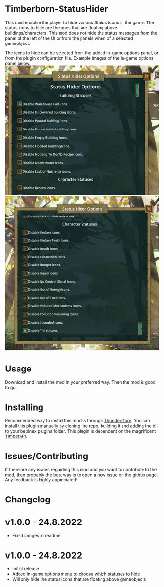 # Timberborn-StatusHider
This mod enablse the player to hide various Status icons in the game. The status icons to hide are the ones that are floating above buildings/characters.
This mod does not hide the status messages from the panel of the left of the UI or from the panels when of a selected gameobject.

The icons to hide can be selected from the added in-game options panel, or from the plugin configuration file. Example images of the 
in-game options panel below.
![Menu1](https://raw.githubusercontent.com/hytonhan/Timberborn-StatusHider/master/.attachments/menu1.png?raw=true)
![Menu2](https://raw.githubusercontent.com/hytonhan/Timberborn-StatusHider/master/.attachments/menu2.png?raw=true)

# Usage
Download and install the mod in your preferred way. Then the mod is good to go.

# Installing
Recommended way to install this mod is through [Thunderstore](https://timberborn.thunderstore.io/). You can install this plugin manually by cloning the repo, building it
and adding the dll to your bepinex plugins folder. This plugin is dependent on the magnificent [TimberAPI](https://github.com/Timberborn-Modding-Central/TimberAPI).


# Issues/Contributing
If there are any issues regarding this mod and you want to contribute to the mod, then probably the best way is to open a new issue on the 
github page. Any feedback is highly appreciated!

# Changelog

# v1.0.0 - 24.8.2022
- Fixed iamges in readme

# v1.0.0 - 24.8.2022
- Initial release
- Added in-game options menu to choose which statuses to hide
- Will only hide the status icons that are floating above gameobjects